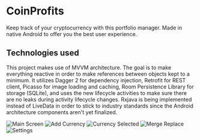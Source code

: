 # CoinProfits
Keep track of your cryptocurrency with this portfolio manager. Made in native Android to offer you the best user experience.

## Technologies used
This project makes use of MVVM architecture. The goal is to make everything reactive in order to make references between objects kept to a minimum. It utilizes Dagger 2 for dependency injection, Retrofit for REST client, Picasso for image loading and caching, Room Persistence Library for storage (SQLite), and uses the new lifecycle activities to make sure there are no leaks during activity lifecycle changes. 
Rxjava is being implemented instead of LiveData in order to stick to industry standards since the Android architecture components aren't yet finalized. 


![Main Screen](/docs/Screenshot_1500668368.png?raw=true "Main Screen")
![Add Currency](/docs/Screenshot_1500668417.png?raw=true "Add Currency")
![Currency Selected](/docs/Screenshot_1500668430.png?raw=true "Currency Selected")
![Merge Replace](/docs/Screenshot_1500668452.png?raw=true "Merge Replace")
![Settings](/docs/Screenshot_1500668373.png?raw=true "Settings Screen")
